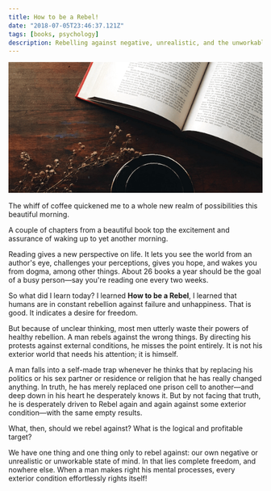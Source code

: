 ```yaml
---
title: How to be a Rebel!
date: "2018-07-05T23:46:37.121Z"
tags: [books, psychology]
description: Rebelling against negative, unrealistic, and the unworkable state of the mind.
---
```


![how to be a rebel](./book.png)

The whiff of coffee quickened me to a whole new realm of possibilities this beautiful morning.

A couple of chapters from a beautiful book top the excitement and assurance of waking up to yet another morning.

Reading gives a new perspective on life. It lets you see the world from an author's eye, challenges your perceptions, gives you hope, and wakes you from dogma, among other things. About 26 books a year should be the goal of a busy person—say you're reading one every two weeks.

So what did I learn today? I learned **How to be a Rebel**, I learned that humans are in constant rebellion against failure and
unhappiness. That is good. It indicates a desire for freedom.

But because of unclear thinking, most men utterly waste their powers of healthy rebellion. A man rebels against the wrong things. By directing his protests against external conditions, he misses the point entirely. It is not his exterior world that needs his attention; it is himself.

A man falls into a self-made trap whenever he thinks that by replacing his politics or his sex partner or residence or religion
that he has really changed anything. In truth, he has merely replaced one prison cell to another—and deep down in his heart he desperately knows it. But by not facing that truth, he is desperately driven to Rebel again and again against some exterior condition—with the same empty results.

What, then, should we rebel against? What is the logical and profitable target?

We have one thing and one thing only to rebel against: our own negative or unrealistic or unworkable state of mind. In that lies complete freedom, and nowhere else. When a man makes right his mental processes, every exterior condition effortlessly rights itself!
